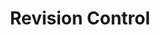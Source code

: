 ---
layout: post
title: Revision Control
category: "2. Exploring Designs on OmniBuilds"
weight: 4
---